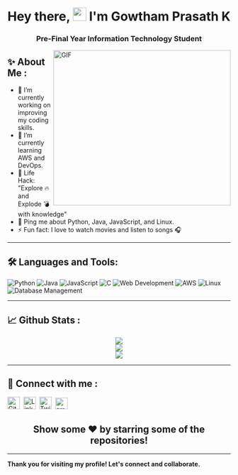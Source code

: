 <h1 align="center">Hey there, <img width="30px" src="https://media.tenor.com/images/3b388fe03da271d2674faf85eb7c3fcd/tenor.gif" />  I'm Gowtham Prasath K</h1>
<h3 align="center">Pre-Final Year Information Technology Student</h3>

<img align="right" alt="GIF" width="400" height="350" src="https://camo.githubusercontent.com/2309797487e5e969659a3b545c96151807b04120a9cc2985f632ec94ba00c9f3/68747470733a2f2f6d656469612e67697068792e636f6d2f6d656469612f53576f536b4e36447854737a71494b4571762f67697068792e676966" />

## ✨ About Me :
- 🔭 I’m currently working on improving my coding skills.
- 🌱 I’m currently learning AWS and DevOps.
- 🎯 Life Hack: "Explore 🔥 and Explode 💣 with knowledge"
- 💬 Ping me about Python, Java, JavaScript, and Linux.
- ⚡ Fun fact: I love to watch movies and listen to songs 🎧

---

## 🛠 Languages and Tools:

![Python](https://img.shields.io/badge/-Python-3776AB?style=for-the-badge&logo=python&logoColor=white)
![Java](https://img.shields.io/badge/-Java-007396?style=for-the-badge&logo=java&logoColor=white)
![JavaScript](https://img.shields.io/badge/-JavaScript-F7DF1E?style=for-the-badge&logo=javascript&logoColor=black)
![C](https://img.shields.io/badge/-C-A8B9CC?style=for-the-badge&logo=c&logoColor=white)
![Web Development](https://img.shields.io/badge/-Web%20Development-4DB33D?style=for-the-badge&logo=html5&logoColor=white)
![AWS](https://img.shields.io/badge/-AWS-232F3E?style=for-the-badge&logo=amazon-aws&logoColor=white)
![Linux](https://img.shields.io/badge/-Linux-FCC624?style=for-the-badge&logo=linux&logoColor=black)
![Database Management](https://img.shields.io/badge/-Database%20Management-4DB33D?style=for-the-badge&logo=database&logoColor=white)

---

## 📈 Github Stats :

<div align="center">
    <a href="https://github.com/gowthamprasath14">
      <img align="center" src="https://github-readme-stats.vercel.app/api?username=gowthamprasath14&show_icons=true&include_all_commits=true&count_private=true&line_height=40&theme=radical" />
    </a>
</div>

<div align="center">
    <a href="https://github.com/gowthamprasath14">
      <img align="center" src="https://github-readme-streak-stats.herokuapp.com/?user=gowthamprasath14&theme=radical" />
    </a>
</div>

<div align="center">
    <a href="https://github.com/gowthamprasath14">
      <img align="center" src="https://github-readme-stats.vercel.app/api/top-langs/?username=gowthamprasath14&layout=compact&theme=radical" />
    </a>
</div>

---

## 📲 Connect with me :
<p align="left">
  <p align="left">
  <a href="https://github.com/gowthamprasath14"><img alt="GitHub" title="GitHub" height="28" width="28" src="https://img.icons8.com/ios-glyphs/30/000000/github.png"></a>&nbsp;
  <a href="https://www.linkedin.com/in/your-profile"><img alt="LinkedIn" title="LinkedIn" height="28" width="28" src="https://img.icons8.com/color/48/000000/linkedin.png"></a>&nbsp;
  <a href="https://twitter.com/your-username"><img alt="Twitter" title="Twitter" height="28" width="28" src="https://img.icons8.com/fluent/48/000000/twitter.png"></a>&nbsp;
  <a href="mailto:gowthamprasath.it22@bitsathy.ac.in"><img alt="gmail" title="gmail" height="26" width="28" src="https://upload.wikimedia.org/wikipedia/commons/thumb/7/7e/Gmail_icon_%282020%29.svg/512px-Gmail_icon_%282020%29.svg.png"></a>&nbsp;
</p>

<h2 align="center">Show some ❤️ by starring some of the repositories!</h2>

---

**Thank you for visiting my profile! Let's connect and collaborate.**
